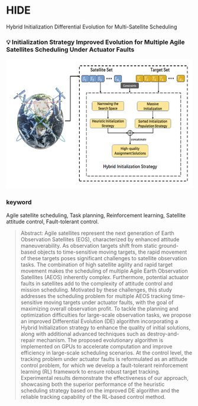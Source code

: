 # HIDE
Hybrid Initialization Differential Evolution for Multi-Satellite Scheduling

### :bulb: Initialization Strategy Improved Evolution for Multiple Agile Satellites Scheduling Under Actuator Faults
<p align="center">
<img src="hybrid_init.png" width="600px" height="350px" />
</p>

### keyword
Agile satellite scheduling, Task planning, Reinforcement learning, Satellite attitude control, Fault-tolerant control.


> Abstract: Agile satellites represent the next generation of Earth Observation Satellites (EOS), characterized by enhanced attitude maneuverability. 
As observation targets shift from static ground-based objects to time-sensitive moving targets, the rapid movement of these targets poses significant challenges to satellite observation tasks. 
The combination of high satellite agility and rapid target movement makes the scheduling of multiple Agile Earth Observation Satellites (AEOS) inherently complex. 
Furthermore, potential actuator faults in satellites add to the complexity of attitude control and mission scheduling.
Motivated by these challenges, this study addresses the scheduling problem for multiple AEOS tracking time-sensitive moving targets under actuator faults, with the goal of maximizing overall observation profit. 
To tackle the planning and optimization difficulties for large-scale observation tasks, we propose an improved Differential Evolution (DE) algorithm incorporating a Hybrid Initialization strategy to enhance the quality of initial solutions, along with additional advanced techniques such as destroy-and-repair mechanism. 
The proposed evolutionary algorithm is implemented on GPUs to accelerate computation and improve efficiency in large-scale scheduling scenarios.
At the control level, the tracking problem under actuator faults is reformulated as an attitude control problem, for which we develop a fault-tolerant reinforcement learning (RL) framework to ensure robust target tracking. 
Experimental results demonstrate the effectiveness of our approach, showcasing both the superior performance of the heuristic scheduling strategy based on the improved DE algorithm and the reliable tracking capability of the RL-based control method.
